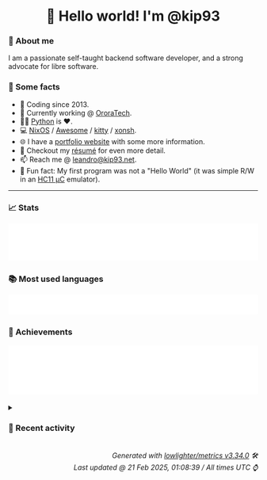 <!-- README template, populated using this action:
     https://github.com/kip93/kip93/blob/main/.github/workflows/readme.yml. -->

<h1 align="center">👋 Hello world! I'm @kip93</h1> <!-- LOGIN => username -->

### 👤 About me

I am a passionate self-taught backend software developer, and a strong advocate for libre software.


### 💬 Some facts

* 📅 Coding since 2013.
* 💼 Currently working @ [OroraTech](https://ororatech.com/).
* 👨‍💻 [Python](https://github.com/search?q=user%3Akip93&l=python) is ❤️. <!-- LOGIN => username -->
* 💻 [NixOS](https://github.com/NixOS/) /
     [Awesome](https://github.com/awesomeWM/) /
     [kitty](https://github.com/kovidgoyal/kitty/) /
     [xonsh](https://github.com/xonsh/).
* 🌐 I have a [portfolio website](https://kip93.net/) with some more information.
* 📝 Checkout my [résumé](https://kip93.net/resume/) for even more detail.
* 📫 Reach me @ [leandro@kip93.net](mailto:leandro@kip93.net).
* 🎲 Fun fact: My first program was not a "Hello World" (it was simple R/W in an [HC11 µC](https://en.wikipedia.org/wiki/68HC11) emulator).


-----------------------------------------------------------------------------------------------------------------------


### 📈 Stats

![](./stats.svg)


### 📚 Most used languages <!-- by percentage, in decreasing order -->

![](./languages.svg)


### 🏅 Achievements

![](./achievements.svg)


<details> <!-- Last activity -->
<!-- Almost verbatim copy of https://github.com/lowlighter/metrics/blob/latest/source/templates/markdown/partials/activity.ejs, but restructured to be foldable. -->
<summary><h3>📰 Recent activity</h3></summary>

* 🔃 Opened [#6500 Fix cross compilation due to #5920](https://github.com/nix-community/home-manager/pull/6500) in [nix-community/home-manager](https://github.com/nix-community/home-manager)
                * 1 file changed `++9 --5`
  * *On 19 Feb 2025, 22:45:26*
* ⏺️ Created new branch fix/xdg-mime-cross-compile-24.11 in [kip93/home-manager](https://github.com/kip93/home-manager)
  * *On 19 Feb 2025, 22:39:34*
* ➡️ Pushed 1 commit in [kip93/home-manager](https://github.com/kip93/home-manager) on branch `fix/xdg-mime-cross-compile`
  * [#e97567d](https://github.com/kip93/home-manager/commit/e97567d) xdg-mime: Fix cross compilation
  * *On 19 Feb 2025, 22:36:57*
* ➡️ Pushed 321 commits in [kip93/home-manager](https://github.com/kip93/home-manager) on branch `fix/xdg-mime-cross-compile`
  * [#f9fd45c](https://github.com/kip93/home-manager/commit/f9fd45c) volnoti: add self to maintainers
  * [#9ae941a](https://github.com/kip93/home-manager/commit/9ae941a) abook: remove platform linux assertion

Abook is also available on other platforms, e.g., Darwin.
  * [#5e2f47c](https://github.com/kip93/home-manager/commit/5e2f47c) hypridle: fix service when no config file

The systemd user service depends on

  config.xdg.configFile.&#34;hypr/hypridle.conf&#34;.source

for `X-Restart-Triggers`. When `cfg.settings` is the default `{}`,
this causes failure since

  config.xdg.configFile.&#34;hypr/hypridle.conf&#34;.source

will not exist.

Making the addition conditional on `cfg.settings` actually having
content, which would mean `xdg.configFile.&#34;hypr/hypridle.conf&#34;` does
exist, avoids the error.
  * [#bd58a11](https://github.com/kip93/home-manager/commit/bd58a11) hyprpaper: fix service when no config file

The systemd user service depends on

  config.xdg.configFile.&#34;hypr/hyprpaper.conf&#34;.source

for `X-Restart-Triggers`. When `cfg.settings` is the default `{}`,
this causes failure since

  config.xdg.configFile.&#34;hypr/hyprpaper.conf&#34;.source

will not exist.

Making the addition conditional on `cfg.settings` actually having
content, which would mean `xdg.configFile.&#34;hypr/hyprpaper.conf&#34;` does
exist, avoids the error.
  * [#67cd481](https://github.com/kip93/home-manager/commit/67cd481) flake.lock: Update

Flake lock file updates:

• Updated input &#39;nixpkgs&#39;:
    &#39;github:NixOS/nixpkgs/5e4fbfb6b3de1aa2872b76d49fafc942626e2add?narHash=sha256-OZiZ3m8SCMfh3B6bfGC/Bm4x3qc1m2SVEAlkV6iY7Yg%3D&#39; (2024-11-15)
  → &#39;github:NixOS/nixpkgs/23e89b7da85c3640bbc2173fe04f4bd114342367?narHash=sha256-y/MEyuJ5oBWrWAic/14LaIr/u5E0wRVzyYsouYY3W6w%3D&#39; (2024-11-19)
  * [#92fef25](https://github.com/kip93/home-manager/commit/92fef25) podman: install package and create config files

Co-authored-by: Dylan Wilson &lt;dylan@bytepen.com&gt;
  * [#ba9367b](https://github.com/kip93/home-manager/commit/ba9367b) emacs: add darwin service
  * [#16fe781](https://github.com/kip93/home-manager/commit/16fe781) conky: update systemd exec path to config package

Currently systemd ExecStart uses pkgs.conky as executable path, this
commit changes it to the package defined by services.conky.package.
  * [#445d721](https://github.com/kip93/home-manager/commit/445d721) home-cursor: add hyprcursor support

Add the option to enable hyprcursor support by setting the relevant
environment variables.
  * [#8cf9cb2](https://github.com/kip93/home-manager/commit/8cf9cb2) tests: fix integration test
  * [#a46e702](https://github.com/kip93/home-manager/commit/a46e702) espanso: fix test failure
  * [#d37f154](https://github.com/kip93/home-manager/commit/d37f154) flake.lock: Update

Flake lock file updates:

• Updated input &#39;nixpkgs&#39;:
    &#39;github:NixOS/nixpkgs/76612b17c0ce71689921ca12d9ffdc9c23ce40b2?narHash=sha256-IigrKK3vYRpUu%2BHEjPL/phrfh7Ox881er1UEsZvw9Q4%3D&#39; (2024-11-09)
  → &#39;github:NixOS/nixpkgs/5e4fbfb6b3de1aa2872b76d49fafc942626e2add?narHash=sha256-OZiZ3m8SCMfh3B6bfGC/Bm4x3qc1m2SVEAlkV6iY7Yg%3D&#39; (2024-11-15)

Co-authored-by: github-actions[bot] &lt;github-actions[bot]@users.noreply.github.com&gt;
  * [#a42fa14](https://github.com/kip93/home-manager/commit/a42fa14) syncthing: expand declarative configuration

This expands the Syncthing configuration to allow declarative
settings. Code mostly pulled from the Nixpkgs module.

Changes compared to the NixOS module are:

Removed the following options:

- user, group, systemService: Unnecessary since Syncthing always runs
  as the user declaring the configuration.

- dataDir configDir, databaseDir: Pointed to ~/.local/state/syncthing,
  the default Syncthing directory.

- openDefaultPorts: We don&#39;t have access to the system firewall.

Furthermore, multiple changes to systemd services were made to
maintain consistency with other Home Manager modules, sandboxing
options might need to be reviewed further.

Fixes #4049
  * [#705cf37](https://github.com/kip93/home-manager/commit/705cf37) Translate using Weblate (Ukrainian)

Currently translated at 100.0% (37 of 37 strings)

Co-authored-by: wadsaek &lt;wadsaek@gmail.com&gt;
Translate-URL: https://hosted.weblate.org/projects/home-manager/cli/uk/
Translation: Home Manager/Home Manager CLI
  * [#094265f](https://github.com/kip93/home-manager/commit/094265f) Translate using Weblate (Italian)

Currently translated at 100.0% (37 of 37 strings)

Co-authored-by: Lorenzo Bevilacqua &lt;lorenzobevilacqua02@gmail.com&gt;
Translate-URL: https://hosted.weblate.org/projects/home-manager/cli/it/
Translation: Home Manager/Home Manager CLI
  * [#0bd5e9c](https://github.com/kip93/home-manager/commit/0bd5e9c) librewolf: hide bookmarks option
  * [#1846299](https://github.com/kip93/home-manager/commit/1846299) librewolf: use mkFirefoxModule
  * [#f3a2ff6](https://github.com/kip93/home-manager/commit/f3a2ff6) zsh-abbr: update source path (#6084)
  * [#05d3b62](https://github.com/kip93/home-manager/commit/05d3b62) home-manager: prepare 25.05-pre
  * [#0918bb0](https://github.com/kip93/home-manager/commit/0918bb0) ci: make dependabot consider release-24.11
  * *On 19 Feb 2025, 22:32:31*
</details>


<h6 align="right"><em>
    Generated with <a href="https://github.com/lowlighter/metrics/tree/latest/">lowlighter/metrics v3.34.0</a> 🛠️<br> <!-- VERSION => MAJOR.minor.patch -->
    Last updated @ 21 Feb 2025, 01:08:39 / All times UTC ⌚ <!-- meta.generated => DD/MM/YYYY, hh:mm -->
</em></h6>
